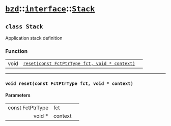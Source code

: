 # [`bzd`](../../../index.md)::[`interface`](../../index.md)::[`Stack`](../index.md)

## `class Stack`
Application stack definition
### Function
||||
|---:|:---|:---|
|void|[`reset(const FctPtrType fct, void * context)`](.)||
------
### `void reset(const FctPtrType fct, void * context)`

#### Parameters
||||
|---:|:---|:---|
|const FctPtrType|fct||
|void *|context||
